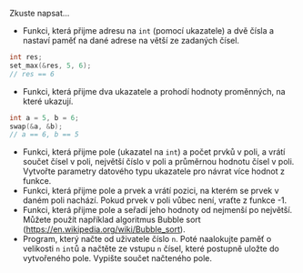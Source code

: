 Zkuste napsat...
- Funkci, která přijme adresu na `int` (pomocí ukazatele) a dvě čísla a nastaví paměť na dané adrese
na větší ze zadaných čísel.
```c
int res;
set_max(&res, 5, 6);
// res == 6
```
- Funkci, která přijme dva ukazatele a prohodí hodnoty proměnných, na které ukazují.
```c
int a = 5, b = 6;
swap(&a, &b);
// a == 6, b == 5
```
- Funkci, která přijme pole (ukazatel na `int`) a počet prvků v poli, a vrátí
součet čísel v poli, největší číslo v poli a průměrnou hodnotu čísel v poli.
Vytvořte parametry datového typu ukazatele pro návrat více hodnot z funkce.
- Funkci, která přijme pole a prvek a vrátí pozici, na kterém se prvek v daném poli nachází.
Pokud prvek v poli vůbec není, vraťte z funkce -1.
- Funkci, která přijme pole a seřadí jeho hodnoty od nejmenší po největší.
Můžete použít například algoritmus Bubble sort (https://en.wikipedia.org/wiki/Bubble_sort).
- Program, který načte od uživatele číslo `n`. Poté naalokujte paměť o velikosti `n` `int`ů a 
načtěte ze vstupu `n` čísel, které postupně uložte do vytvořeného pole. Vypište součet načteného
pole.
